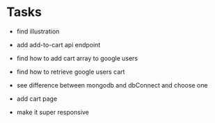 # Tasks

- find illustration
- add add-to-cart api endpoint
- find how to add cart array to google users
- find how to retrieve google users cart
- see difference between mongodb and dbConnect and choose one
- add cart page

- make it super responsive
